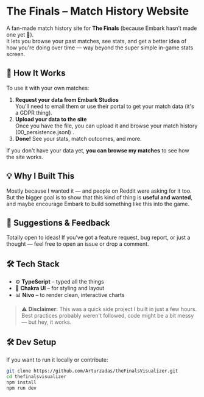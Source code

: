 # The Finals – Match History Website

A fan-made match history site for **The Finals** (because Embark hasn’t made one yet 🤷).  
It lets you browse your past matches, see stats, and get a better idea of how you're doing over time — way beyond the super simple in-game stats screen.

## 🔧 How It Works

To use it with your own matches:

1. **Request your data from Embark Studios**  
   You'll need to email them or use their portal to get your match data (it's a GDPR thing).
2. **Upload your data to the site**  
   Once you have the file, you can upload it and browse your match history (00_persistence.jsonl) .
3. **Done!** See your stats, match outcomes, and more.

If you don't have your data yet, **you can browse my matches** to see how the site works.

## 💡 Why I Built This

Mostly because I wanted it — and people on Reddit were asking for it too.  
But the bigger goal is to show that this kind of thing is **useful and wanted**, and maybe encourage Embark to build something like this into the game.

## 🧠 Suggestions & Feedback

Totally open to ideas! If you’ve got a feature request, bug report, or just a thought — feel free to open an issue or drop a comment.

## 🛠️ Tech Stack

- ⚙️ **TypeScript** – typed all the things
- 🎨 **Chakra UI** – for styling and layout
- 📊 **Nivo** – to render clean, interactive charts

> ⚠️ **Disclaimer:** This was a quick side project I built in just a few hours. Best practices probably weren't followed, code might be a bit messy — but hey, it works.

## 🛠️ Dev Setup

If you want to run it locally or contribute:

```bash
git clone https://github.com/Arturzadas/theFinalsVisualizer.git
cd thefinalsvisualizer
npm install
npm run dev
```
